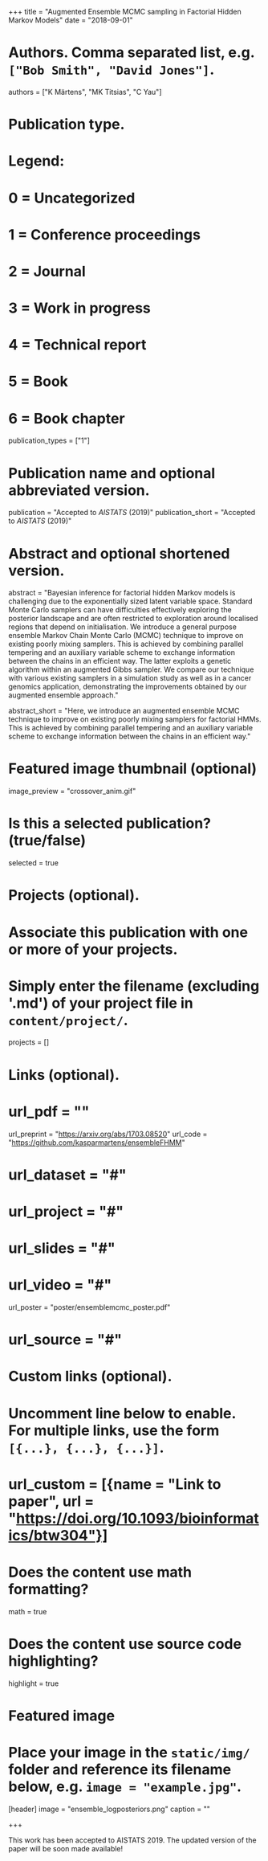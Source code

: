 +++
title = "Augmented Ensemble MCMC sampling in Factorial Hidden Markov Models"
date = "2018-09-01"

# Authors. Comma separated list, e.g. `["Bob Smith", "David Jones"]`.
authors = ["K Märtens", "MK Titsias", "C Yau"]

# Publication type.
# Legend:
# 0 = Uncategorized
# 1 = Conference proceedings
# 2 = Journal
# 3 = Work in progress
# 4 = Technical report
# 5 = Book
# 6 = Book chapter
publication_types = ["1"]

# Publication name and optional abbreviated version.
publication = "Accepted to *AISTATS* (2019)"
publication_short = "Accepted to *AISTATS* (2019)"

# Abstract and optional shortened version.
abstract = "Bayesian inference for factorial hidden Markov models is challenging due to the exponentially sized latent variable space. Standard Monte Carlo samplers can have difficulties effectively exploring the posterior landscape and are often restricted to exploration around localised regions that depend on initialisation. We introduce a general purpose ensemble Markov Chain Monte Carlo (MCMC) technique to improve on existing poorly mixing samplers. This is achieved by combining parallel tempering and an auxiliary variable scheme to exchange information between the chains in an efficient way. The latter exploits a genetic algorithm within an augmented Gibbs sampler. We compare our technique with various existing samplers in a simulation study as well as in a cancer genomics application, demonstrating the improvements obtained by our augmented ensemble approach."

abstract_short = "Here, we introduce an augmented ensemble MCMC technique to improve on existing poorly mixing samplers for factorial HMMs. This is achieved by combining parallel tempering and an auxiliary variable scheme to exchange information between the chains in an efficient way."

# Featured image thumbnail (optional)
image_preview = "crossover_anim.gif"

# Is this a selected publication? (true/false)
selected = true

# Projects (optional).
#   Associate this publication with one or more of your projects.
#   Simply enter the filename (excluding '.md') of your project file in `content/project/`.
projects = []

# Links (optional).
# url_pdf = ""
url_preprint = "https://arxiv.org/abs/1703.08520"
url_code = "https://github.com/kasparmartens/ensembleFHMM"
# url_dataset = "#"
# url_project = "#"
# url_slides = "#"
# url_video = "#"
url_poster = "poster/ensemblemcmc_poster.pdf"
# url_source = "#"

# Custom links (optional).
#   Uncomment line below to enable. For multiple links, use the form `[{...}, {...}, {...}]`.
# url_custom = [{name = "Link to paper", url = "https://doi.org/10.1093/bioinformatics/btw304"}]

# Does the content use math formatting?
math = true

# Does the content use source code highlighting?
highlight = true

# Featured image
# Place your image in the `static/img/` folder and reference its filename below, e.g. `image = "example.jpg"`.
[header]
image = "ensemble_logposteriors.png"
caption = ""

+++

This work has been accepted to AISTATS 2019. The updated version of the paper will be soon made available!
